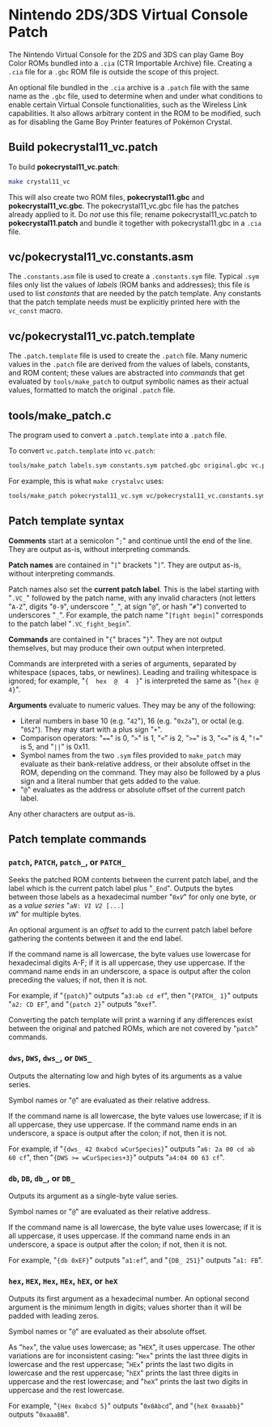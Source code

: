 # Nintendo 2DS/3DS Virtual Console Patch

The Nintendo Virtual Console for the 2DS and 3DS can play Game Boy Color ROMs bundled into a `.cia` (CTR Importable Archive) file. Creating a `.cia` file for a `.gbc` ROM file is outside the scope of this project.

An optional file bundled in the `.cia` archive is a `.patch` file with the same name as the `.gbc` file, used to determine when and under what conditions to enable certain Virtual Console functionalities, such as the Wireless Link capabilities. It also allows arbitrary content in the ROM to be modified, such as for disabling the Game Boy Printer features of Pokémon Crystal.


## Build pokecrystal11_vc.patch

To build **pokecrystal11_vc.patch**:

```bash
make crystal11_vc
```

This will also create two ROM files, **pokecrystal11.gbc** and **pokecrystal11_vc.gbc**. The pokecrystal11_vc.gbc file has the patches already applied to it. Do *not* use this file; rename pokecrystal11_vc.patch to **pokecrystal11.patch** and bundle it together with pokecrystal11.gbc in a `.cia` file.


## vc/pokecrystal11_vc.constants.asm

The `.constants.asm` file is used to create a `.constants.sym` file. Typical `.sym` files only list the values of *labels* (ROM banks and addresses); this file is used to list *constants* that are needed by the patch template. Any constants that the patch template needs must be explicitly printed here with the `vc_const` macro.


## vc/pokecrystal11_vc.patch.template

The `.patch.template` file is used to create the `.patch` file. Many numeric values in the `.patch` file are derived from the values of labels, constants, and ROM content; these values are abstracted into *commands* that get evaluated by `tools/make_patch` to output symbolic names as their actual values, formatted to match the original `.patch` file.


## tools/make_patch.c

The program used to convert a `.patch.template` into a `.patch` file.

To convert `vc.patch.template` into `vc.patch`:

```bash
tools/make_patch labels.sym constants.sym patched.gbc original.gbc vc.patch.template vc.patch
```

For example, this is what `make crystalvc` uses:

```bash
tools/make_patch pokecrystal11_vc.sym vc/pokecrystal11_vc.constants.sym pokecrystal11_vc.gbc pokecrystal11.gbc vc/pokecrystal11_vc.patch.template pokecrystal11_vc.patch
```


## Patch template syntax

**Comments** start at a semicolon "`;`" and continue until the end of the line. They are output as-is, without interpreting commands.

**Patch names** are contained in "`[`" brackets "`]`". They are output as-is, without interpreting commands.

Patch names also set the **current patch label**. This is the label starting with "`.VC_`" followed by the patch name, with any invalid characters (not letters "`A-Z`", digits "`0-9`", underscore "`_`", at sign "`@`", or hash "`#`") converted to underscores "`_`". For example, the patch name "`[fight begin]`" corresponds to the patch label "`.VC_fight_begin`".

**Commands** are contained in "`{`" braces "`}`". They are not output themselves, but may produce their own output when interpreted.

Commands are interpreted with a series of arguments, separated by whitespace (spaces, tabs, or newlines). Leading and trailing whitespace is ignored; for example, "`{  hex  @  4  }`" is interpreted the same as "`{hex @ 4}`".

**Arguments** evaluate to numeric values. They may be any of the following:

- Literal numbers in base 10 (e.g. "`42`"), 16 (e.g. "`0x2a`"), or octal (e.g. "`052`"). They may start with a plus sign "`+`".
- Comparison operators: "`==`" is 0, "`>`" is 1, "`<`" is 2, "`>=`" is 3, "`<=`" is 4, "`!=`" is 5, and "`||`" is 0x11.
- Symbol names from the two `.sym` files provided to `make_patch` may evaluate as their bank-relative address, or their absolute offset in the ROM, depending on the command. They may also be followed by a plus sign and a literal number that gets added to the value.
- "`@`" evaluates as the address or absolute offset of the current patch label.

Any other characters are output as-is.


## Patch template commands

### `patch`, `PATCH`, `patch_`, or `PATCH_`

Seeks the patched ROM contents between the current patch label, and the label which is the current patch label plus "`_End`". Outputs the bytes between those labels as a hexadecimal number "<code>0x<i>V</i></code>" for only one byte, or as a *value series* "<code>a<i>N</i>: <i>V1</i> <i>V2</i> [...] <i>VN</i></code>" for multiple bytes.

An optional argument is an *offset* to add to the current patch label before gathering the contents between it and the end label.

If the command name is all lowercase, the byte values use lowercase for hexadecimal digits A-F; if it is all uppercase, they use uppercase. If the command name ends in an underscore, a space is output after the colon preceding the values; if not, then it is not.

For example, if "`{patch}`" outputs "`a3:ab cd ef`", then "`{PATCH_ 1}`" outputs "`a2: CD EF`", and "`{patch 2}`" outputs "`0xef`".

Converting the patch template will print a warning if any differences exist between the original and patched ROMs, which are not covered by "`patch`" commands.


### `dws`, `DWS`, `dws_`, or `DWS_`

Outputs the alternating low and high bytes of its arguments as a value series.

Symbol names or "`@`" are evaluated as their relative address.

If the command name is all lowercase, the byte values use lowercase; if it is all uppercase, they use uppercase. If the command name ends in an underscore, a space is output after the colon; if not, then it is not.

For example, if "`{dws_ 42 0xabcd wCurSpecies}`" outputs "`a6: 2a 00 cd ab 60 cf`", then "`{DWS >= wCurSpecies+3}`" outputs "`a4:04 00 63 cf`".


### `db`, `DB`, `db_`, or `DB_`

Outputs its argument as a single-byte value series.

Symbol names or "`@`" are evaluated as their relative address.

If the command name is all lowercase, the byte value uses lowercase; if it is all uppercase, it uses uppercase. If the command name ends in an underscore, a space is output after the colon; if not, then it is not.

For example, "`{db 0xEF}`" outputs "`a1:ef`", and "`{DB_ 251}`" outputs "`a1: FB`".


### `hex`, `HEX`, `Hex`, `HEx`, `hEX`, or `heX`

Outputs its first argument as a hexadecimal number. An optional second argument is the minimum length in digits; values shorter than it will be padded with leading zeros.

Symbol names or "`@`" are evaluated as their absolute offset.

As "`hex`", the value uses lowercase; as "`HEX`", it uses uppercase. The other variations are for inconsistent casing: "`Hex`" prints the last three digits in lowercase and the rest uppercase; "`HEx`" prints the last two digits in lowercase and the rest uppercase; "`hEX`" prints the last three digits in uppercase and the rest lowercase; and "`heX`" prints the last two digits in uppercase and the rest lowercase.

For example, "`{Hex 0xabcd 5}`" outputs "`0x0Abcd`", and "`{heX 0xaaabb}`" outputs "`0xaaaBB`".
